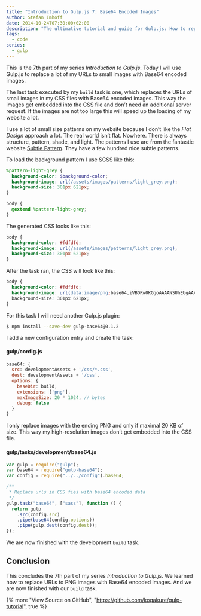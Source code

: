 ```yaml
---
title: "Introduction to Gulp.js 7: Base64 Encoded Images"
author: Stefan Imhoff
date: 2014-10-24T07:30:00+02:00
description: "The ultimative tutorial and guide for Gulp.js: How to replace small images with base64 encoded images."
tags:
  - code
series:
  - gulp
---
```


This is the 7th part of my series _Introduction to Gulp.js_. Today I will use Gulp.js to replace a lot of my URLs to small images with Base64 encoded images.

The last task executed by my `build` task is one, which replaces the URLs of small images in my CSS files with Base64 encoded images. This way the images get embedded into the CSS file and don’t need an additional server request. If the images are not too large this will speed up the loading of my website a lot.

I use a lot of small size patterns on my website because I don’t like the _Flat Design_ approach a lot. The real world isn’t flat. Nowhere. There is always structure, pattern, shade, and light. The patterns I use are from the fantastic website [Subtle Pattern](https://www.toptal.com/designers/subtlepatterns/). They have a few hundred nice subtle patterns.

To load the background pattern I use SCSS like this:

```scss
%pattern-light-grey {
  background-color: $background-color;
  background-image: url(/assets/images/patterns/light_grey.png);
  background-size: 301px 621px;
}

body {
  @extend %pattern-light-grey;
}
```

The generated CSS looks like this:

```css
body {
  background-color: #fdfdfd;
  background-image: url(/assets/images/patterns/light_grey.png);
  background-size: 301px 621px;
}
```

After the task ran, the CSS will look like this:

```css
body {
  background-color: #fdfdfd;
  background-image: url(data:image/png;base64,iVBORw0KGgoAAAANSUhEUgAAAloAAATaBAMAAAB4FdU7AAAA…);
  background-size: 301px 621px;
}
```

For this task I will need another Gulp.js plugin:

```bash
$ npm install --save-dev gulp-base64@0.1.2
```

I add a new configuration entry and create the task:

#### gulp/config.js

```javascript
base64: {
  src: developmentAssets + '/css/*.css',
  dest: developmentAssets + '/css',
  options: {
    baseDir: build,
    extensions: ['png'],
    maxImageSize: 20 * 1024, // bytes
    debug: false
  }
}
```

I only replace images with the ending PNG and only if maximal 20 KB of size. This way my high-resolution images don’t get embedded into the CSS file.

#### gulp/tasks/development/base64.js

```javascript
var gulp = require("gulp");
var base64 = require("gulp-base64");
var config = require("../../config").base64;

/**
 * Replace urls in CSS fies with base64 encoded data
 */
gulp.task("base64", ["sass"], function () {
  return gulp
    .src(config.src)
    .pipe(base64(config.options))
    .pipe(gulp.dest(config.dest));
});
```

We are now finished with the development `build` task.

## Conclusion

This concludes the 7th part of my series _Introduction to Gulp.js_. We learned how to replace URLs to PNG images with Base64 encoded images. And we are now finished with our `build` task.

{% more "View Source on GitHub", "https://github.com/kogakure/gulp-tutorial", true %}
